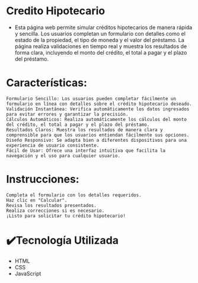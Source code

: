
# Credito Hipotecario

- Esta página web permite simular créditos hipotecarios de manera rápida y sencilla. Los usuarios completan un formulario con detalles como el estado de la propiedad, el tipo de moneda y el valor del préstamo. La página realiza validaciones en tiempo real y muestra los resultados de forma clara, incluyendo el monto del crédito, el total a pagar y el plazo del préstamo.
 

# Características:

    Formulario Sencillo: Los usuarios pueden completar fácilmente un formulario en línea con detalles sobre el crédito hipotecario deseado.
    Validación Instantánea: Verifica automáticamente los datos ingresados para evitar errores y garantizar la precisión.
    Cálculos Automáticos: Realiza automáticamente los cálculos del monto del crédito, el total a pagar y el plazo del préstamo.
    Resultados Claros: Muestra los resultados de manera clara y comprensible para que los usuarios entiendan fácilmente sus opciones.
    Diseño Responsivo: Se adapta bien a diferentes dispositivos para una experiencia de usuario consistente.
    Fácil de Usar: Ofrece una interfaz intuitiva que facilita la navegación y el uso para cualquier usuario.

# Instrucciones:

    Completa el formulario con los detalles requeridos.
    Haz clic en "Calcular".
    Revisa los resultados presentados.
    Realiza correcciones si es necesario.
    ¡Listo para solicitar tu crédito hipotecario!

# ✔️Tecnología Utilizada

- HTML
- CSS
- JavaScript

